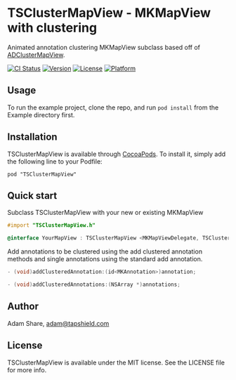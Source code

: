 # TSClusterMapView - MKMapView with clustering

Animated annotation clustering MKMapView subclass based off of [ADClusterMapView][].

[ADClusterMapView]: https://github.com/applidium/ADClusterMapView

[![CI Status](http://img.shields.io/travis/ashare80/TSClusterMapView.svg?style=flat)](https://travis-ci.org/ashare80/TSClusterMapView)
[![Version](https://img.shields.io/cocoapods/v/TSClusterMapView.svg?style=flat)](http://cocoadocs.org/docsets/TSClusterMapView)
[![License](https://img.shields.io/cocoapods/l/TSClusterMapView.svg?style=flat)](http://cocoadocs.org/docsets/TSClusterMapView)
[![Platform](https://img.shields.io/cocoapods/p/TSClusterMapView.svg?style=flat)](http://cocoadocs.org/docsets/TSClusterMapView)

## Usage

To run the example project, clone the repo, and run `pod install` from the Example directory first.

## Installation

TSClusterMapView is available through [CocoaPods](http://cocoapods.org). To install
it, simply add the following line to your Podfile:

    pod "TSClusterMapView"

## Quick start

Subclass TSClusterMapView with your new or existing MKMapView

```objective-c
#import "TSClusterMapView.h"

@interface YourMapView : TSClusterMapView <MKMapViewDelegate, TSClusterMapViewDelegate>
```

Add annotations to be clustered using the add clustered annotation methods and single annotations using the standard add annotation.

```objective-c
- (void)addClusteredAnnotation:(id<MKAnnotation>)annotation;

- (void)addClusteredAnnotations:(NSArray *)annotations;
```



## Author

Adam Share, adam@tapshield.com

## License

TSClusterMapView is available under the MIT license. See the LICENSE file for more info.

